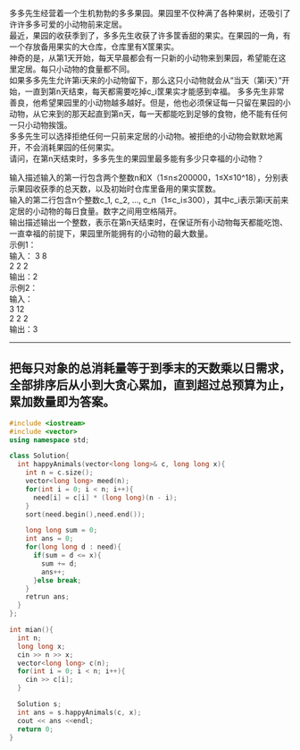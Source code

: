 多多先生经营着一个生机勃勃的多多果园。果园里不仅种满了各种果树，还吸引了许许多多可爱的小动物前来定居。\
最近，果园的收获季到了，多多先生收获了许多筐香甜的果实。在果园的一角，有一个存放备用果实的大仓库，仓库里有X筐果实。\
神奇的是，从第1天开始，每天早晨都会有一只新的小动物来到果园，希望能在这里定居。每只小动物的食量都不同。\
如果多多先生允许第i天来的小动物留下，那么这只小动物就会从“当天（第i天）”开始，一直到第n天结束，每天都需要吃掉c_i筐果实才能感到幸福。
多多先生非常善良，他希望果园里的小动物越多越好。但是，他也必须保证每一只留在果园的小动物，从它来到的那天起直到第n天，每一天都能吃到足够的食物，绝不能有任何一只小动物挨饿。\
多多先生可以选择拒绝任何一只前来定居的小动物。被拒绝的小动物会默默地离开，不会消耗果园的任何果实。\
请问，在第n天结束时，多多先生的果园里最多能有多少只幸福的小动物？

输入描述输入的第一行包含两个整数n和X（1≤n≤200000，1≤X≤10^18），分别表示果园收获季的总天数，以及初始时仓库里备用的果实筐数。 \
输入的第二行包含n个整数c_1, c_2, …, c_n（1≤c_i≤300），其中c_i表示第i天前来定居的小动物的每日食量。数字之间用空格隔开。\
输出描述输出一个整数，表示在第n天结束时，在保证所有小动物每天都能吃饱、一直幸福的前提下，果园里所能拥有的小动物的最大数量。\
示例1：\
输入：
3 8\
2 2 2\
输出：2\
示例2：\
输入：\
3 12\
2 2 2\
输出：3

---
把每只对象的总消耗量等于到季末的天数乘以日需求，全部排序后从小到大贪心累加，直到超过总预算为止，累加数量即为答案。
---

```cpp
#include <iostream>
#include <vector>
using namespace std;

class Solution{
  int happyAnimals(vector<long long>& c, long long x){
    int n = c.size();
    vector<long long> meed(n);
    for(int i = 0; i < n; i++){
      need[i] = c[i] * (long long)(n - i);
    }
    sort(need.begin(),need.end());

    long long sum = 0;
    int ans = 0;
    for(long long d : need){
      if(sum = d <= x){
        sum += d;
        ans++;
      }else break;
    }
    retrun ans;
  }
};

int mian(){
  int n;
  long long x;
  cin >> n >> x;
  vector<long long> c(n);
  for(int i = 0; i < n; i++){
    cin >> c[i];
  }

  Solution s;
  int ans = s.happyAnimals(c, x);
  cout << ans <<endl;
  return 0; 
}
